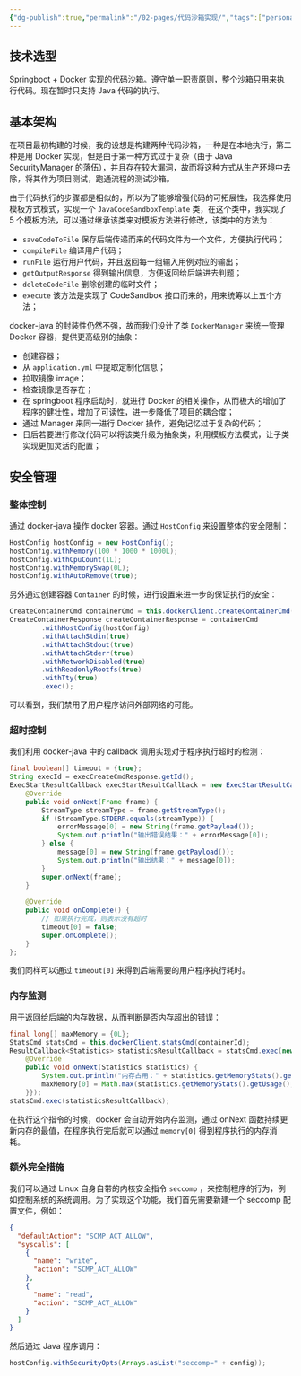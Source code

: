 ```yaml
---
{"dg-publish":true,"permalink":"/02-pages/代码沙箱实现/","tags":["personal/blog","project/oj"]}
---
```


## 技术选型
Springboot + Docker 实现的代码沙箱。遵守单一职责原则，整个沙箱只用来执行代码。现在暂时只支持 Java 代码的执行。

## 基本架构
在项目最初构建的时候，我的设想是构建两种代码沙箱，一种是在本地执行，第二种是用 Docker 实现，但是由于第一种方式过于复杂（由于 Java SecurityManager 的落伍），并且存在较大漏洞，故而将这种方式从生产环境中去除，将其作为项目测试，跑通流程的测试沙箱。

由于代码执行的步骤都是相似的，所以为了能够增强代码的可拓展性，我选择使用模板方式模式，实现一个 `JavaCodeSandboxTemplate` 类，在这个类中，我实现了 5 个模板方法，可以通过继承该类来对模板方法进行修改，该类中的方法为：
- `saveCodeToFile` 保存后端传递而来的代码文件为一个文件，方便执行代码；
- `compileFile` 编译用户代码；
- `runFile` 运行用户代码，并且返回每一组输入用例对应的输出；
- `getOutputResponse` 得到输出信息，方便返回给后端进去判题；
- `deleteCodeFile` 删除创建的临时文件；
- `execute` 该方法是实现了 CodeSandbox 接口而来的，用来统筹以上五个方法；

docker-java 的封装性仍然不强，故而我们设计了类 `DockerManager` 来统一管理 Docker 容器，提供更高级别的抽象：
- 创建容器；
- 从 `application.yml` 中提取定制化信息；
- 拉取镜像 image；
- 检查镜像是否存在；
- 在 springboot 程序启动时，就进行 Docker 的相关操作，从而极大的增加了程序的健壮性，增加了可读性，进一步降低了项目的耦合度；
- 通过 Manager 来同一进行 Docker 操作，避免记忆过于复杂的代码；
- 日后若要进行修改代码可以将该类升级为抽象类，利用模板方法模式，让子类实现更加灵活的配置；

## 安全管理
### 整体控制
通过 docker-java 操作 docker 容器。通过 `HostConfig` 来设置整体的安全限制：
```java
HostConfig hostConfig = new HostConfig();  
hostConfig.withMemory(100 * 1000 * 1000L);  
hostConfig.withCpuCount(1L);  
hostConfig.withMemorySwap(0L);  
hostConfig.withAutoRemove(true);
```

另外通过创建容器 `Container` 的时候，进行设置来进一步的保证执行的安全：
```java
CreateContainerCmd containerCmd = this.dockerClient.createContainerCmd(imageName);  
CreateContainerResponse createContainerResponse = containerCmd  
        .withHostConfig(hostConfig)  
        .withAttachStdin(true)  
        .withAttachStdout(true)  
        .withAttachStderr(true)  
        .withNetworkDisabled(true)  
        .withReadonlyRootfs(true)  
        .withTty(true)  
        .exec();
```
可以看到，我们禁用了用户程序访问外部网络的可能。

### 超时控制
我们利用 docker-java 中的 callback 调用实现对于程序执行超时的检测：
```java
final boolean[] timeout = {true};  
String execId = execCreateCmdResponse.getId();  
ExecStartResultCallback execStartResultCallback = new ExecStartResultCallback() {  
    @Override  
    public void onNext(Frame frame) {  
        StreamType streamType = frame.getStreamType();  
        if (StreamType.STDERR.equals(streamType)) {  
            errorMessage[0] = new String(frame.getPayload());  
            System.out.println("输出错误结果：" + errorMessage[0]);  
        } else {  
            message[0] = new String(frame.getPayload());  
            System.out.println("输出结果：" + message[0]);  
        }  
        super.onNext(frame);  
    }  
  
    @Override  
    public void onComplete() {  
        // 如果执行完成，则表示没有超时  
        timeout[0] = false;  
        super.onComplete();  
    }  
};
```
我们同样可以通过 `timeout[0]` 来得到后端需要的用户程序执行耗时。
### 内存监测
用于返回给后端的内存数据，从而判断是否内存超出的错误：
```java
final long[] maxMemory = {0L};  
StatsCmd statsCmd = this.dockerClient.statsCmd(containerId);  
ResultCallback<Statistics> statisticsResultCallback = statsCmd.exec(new ResultCallback.Adapter<Statistics>() {  
    @Override  
    public void onNext(Statistics statistics) {  
        System.out.println("内存占用：" + statistics.getMemoryStats().getUsage());  
        maxMemory[0] = Math.max(statistics.getMemoryStats().getUsage(), maxMemory[0]);  
    }});  
statsCmd.exec(statisticsResultCallback);
```
在执行这个指令的时候，docker 会自动开始内存监测，通过 onNext 函数持续更新内存的最值，在程序执行完后就可以通过 `memory[0]` 得到程序执行的内存消耗。

### 额外完全措施
我们可以通过 Linux 自身自带的内核安全指令 `seccomp` ，来控制程序的行为，例如控制系统的系统调用。为了实现这个功能，我们首先需要新建一个 seccomp 配置文件，例如：
```json
{
  "defaultAction": "SCMP_ACT_ALLOW",
  "syscalls": [
    {
      "name": "write",
      "action": "SCMP_ACT_ALLOW"
    },
    {
      "name": "read",
      "action": "SCMP_ACT_ALLOW"
    }
  ]
}
```
然后通过 Java 程序调用：
```java
hostConfig.withSecurityOpts(Arrays.asList("seccomp=" + config));
```
